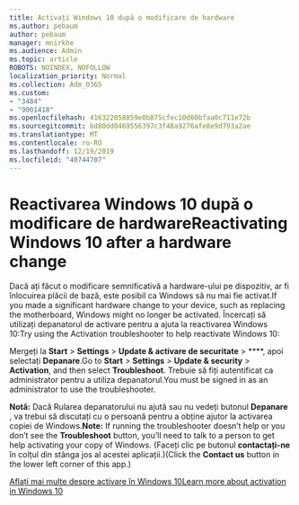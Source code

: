 ```yaml
---
title: Activați Windows 10 după o modificare de hardware
ms.author: pebaum
author: pebaum
manager: mnirkhe
ms.audience: Admin
ms.topic: article
ROBOTS: NOINDEX, NOFOLLOW
localization_priority: Normal
ms.collection: Adm_O365
ms.custom:
- "3484"
- "9001418"
ms.openlocfilehash: 416322058859e0b875cfec10d60bfaa0c711e72b
ms.sourcegitcommit: bd80dd0469556397c3f48a9276afe8e9d793a2ae
ms.translationtype: MT
ms.contentlocale: ro-RO
ms.lasthandoff: 12/19/2019
ms.locfileid: "40744707"
---
```

# <a name="reactivating-windows-10-after-a-hardware-change"></a><span data-ttu-id="67eca-102">Reactivarea Windows 10 după o modificare de hardware</span><span class="sxs-lookup"><span data-stu-id="67eca-102">Reactivating Windows 10 after a hardware change</span></span>

<span data-ttu-id="67eca-103">Dacă ați făcut o modificare semnificativă a hardware-ului pe dispozitiv, ar fi înlocuirea plăcii de bază, este posibil ca Windows să nu mai fie activat.</span><span class="sxs-lookup"><span data-stu-id="67eca-103">If you made a significant hardware change to your device, such as replacing the motherboard, Windows might no longer be activated.</span></span> <span data-ttu-id="67eca-104">Încercați să utilizați depanatorul de activare pentru a ajuta la reactivarea Windows 10:</span><span class="sxs-lookup"><span data-stu-id="67eca-104">Try using the Activation troubleshooter to help reactivate Windows 10:</span></span>

<span data-ttu-id="67eca-105">Mergeți la **Start** > **Settings** > **Update & activare de securitate** > \*\*\*\*, apoi selectați **Depanare**.</span><span class="sxs-lookup"><span data-stu-id="67eca-105">Go to **Start** > **Settings** > **Update & security** > **Activation**, and then select **Troubleshoot**.</span></span> <span data-ttu-id="67eca-106">Trebuie să fiți autentificat ca administrator pentru a utiliza depanatorul.</span><span class="sxs-lookup"><span data-stu-id="67eca-106">You must be signed in as an administrator to use the troubleshooter.</span></span>

<span data-ttu-id="67eca-107">**Notă:** Dacă Rularea depanatorului nu ajută sau nu vedeți butonul **Depanare** , va trebui să discutați cu o persoană pentru a obține ajutor la activarea copiei de Windows.</span><span class="sxs-lookup"><span data-stu-id="67eca-107">**Note:** If running the troubleshooter doesn’t help or you don’t see the **Troubleshoot** button, you’ll need to talk to a person to get help activating your copy of Windows.</span></span> <span data-ttu-id="67eca-108">(Faceți clic pe butonul **contactați-ne** în colțul din stânga jos al acestei aplicații.)</span><span class="sxs-lookup"><span data-stu-id="67eca-108">(Click the **Contact us** button in the lower left corner of this app.)</span></span>

[<span data-ttu-id="67eca-109">Aflați mai multe despre activare în Windows 10</span><span class="sxs-lookup"><span data-stu-id="67eca-109">Learn more about activation in Windows 10</span></span>](https://support.microsoft.com/help/12440/windows-10-activate)
